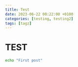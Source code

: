```yaml
---
title: Test
date: 2023-06-22 00:22:00 +0100
categories: [testing, testing2]
tags: [tagz]
---
```


# TEST

```bash
echo "First post"
```